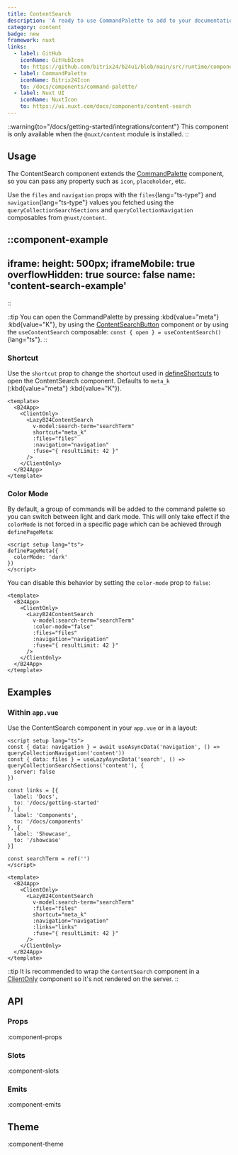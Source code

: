 ```yaml
---
title: ContentSearch
description: 'A ready to use CommandPalette to add to your documentation.'
category: content
badge: new
framework: nuxt
links:
  - label: GitHub
    iconName: GitHubIcon
    to: https://github.com/bitrix24/b24ui/blob/main/src/runtime/components/content/ContentSearch.vue
  - label: CommandPalette
    iconName: Bitrix24Icon
    to: /docs/components/command-palette/
  - label: Nuxt UI
    iconName: NuxtIcon
    to: https://ui.nuxt.com/docs/components/content-search
---
```


::warning{to="/docs/getting-started/integrations/content"}
This component is only available when the `@nuxt/content` module is installed.
::

## Usage

The ContentSearch component extends the [CommandPalette](/docs/components/command-palette/) component, so you can pass any property such as `icon`, `placeholder`, etc.

Use the `files` and `navigation` props with the `files`{lang="ts-type"} and `navigation`{lang="ts-type"} values you fetched using the `queryCollectionSearchSections` and `queryCollectionNavigation` composables from `@nuxt/content`.

::component-example
---
iframe:
  height: 500px;
iframeMobile: true
overflowHidden: true
source: false
name: 'content-search-example'
---
::

::tip
You can open the CommandPalette by pressing :kbd{value="meta"} :kbd{value="K"}, by using the [ContentSearchButton](/docs/components/content-search-button/) component or by using the `useContentSearch` composable: `const { open } = useContentSearch()`{lang="ts"}.
::

### Shortcut

Use the `shortcut` prop to change the shortcut used in [defineShortcuts](/docs/composables/define-shortcuts/) to open the ContentSearch component. Defaults to `meta_k` (:kbd{value="meta"} :kbd{value="K"}).

```vue [app.vue]{6}
<template>
  <B24App>
    <ClientOnly>
      <LazyB24ContentSearch
        v-model:search-term="searchTerm"
        shortcut="meta_k"
        :files="files"
        :navigation="navigation"
        :fuse="{ resultLimit: 42 }"
      />
    </ClientOnly>
  </B24App>
</template>
```

### Color Mode

By default, a group of commands will be added to the command palette so you can switch between light and dark mode. This will only take effect if the `colorMode` is not forced in a specific page which can be achieved through `definePageMeta`:

```vue [pages/index.vue]
<script setup lang="ts">
definePageMeta({
  colorMode: 'dark'
})
</script>
```

You can disable this behavior by setting the `color-mode` prop to `false`:

```vue [app.vue]{6}
<template>
  <B24App>
    <ClientOnly>
      <LazyB24ContentSearch
        v-model:search-term="searchTerm"
        :color-mode="false"
        :files="files"
        :navigation="navigation"
        :fuse="{ resultLimit: 42 }"
      />
    </ClientOnly>
  </B24App>
</template>
```

## Examples

### Within `app.vue`

Use the ContentSearch component in your `app.vue` or in a layout:

```vue [app.vue]
<script setup lang="ts">
const { data: navigation } = await useAsyncData('navigation', () => queryCollectionNavigation('content'))
const { data: files } = useLazyAsyncData('search', () => queryCollectionSearchSections('content'), {
  server: false
})

const links = [{
  label: 'Docs',
  to: '/docs/getting-started'
}, {
  label: 'Components',
  to: '/docs/components'
}, {
  label: 'Showcase',
  to: '/showcase'
}]

const searchTerm = ref('')
</script>

<template>
  <B24App>
    <ClientOnly>
      <LazyB24ContentSearch
        v-model:search-term="searchTerm"
        :files="files"
        shortcut="meta_k"
        :navigation="navigation"
        :links="links"
        :fuse="{ resultLimit: 42 }"
      />
    </ClientOnly>
  </B24App>
</template>
```

::tip
It is recommended to wrap the `ContentSearch` component in a [ClientOnly](https://nuxt.com/docs/api/components/client-only) component so it's not rendered on the server.
::

## API

### Props

:component-props

### Slots

:component-slots

### Emits

:component-emits

## Theme

:component-theme
